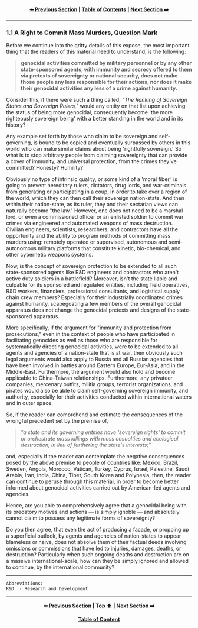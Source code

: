 <div align="center">
  
  **[:arrow_left: Previous Section][Prev] | [Table of Contents][TOC] | [Next Section :arrow_right:][Next]**
  
  [Prev]: ./1-0.md
  [Next]: ./1-2.md
  [TOC]: https://github.com/true-hindsight/long-overdue-justice/
  
</div>

---

### 1.1 A Right to Commit Mass Murders, Question Mark

Before we continue into the gritty details of this expose, the most important thing that the readers of this material need to understand, is the following:

> **genocidal activities committed by military personnel or by any other state-sponsored agents, with immunity and secrecy offered to them via pretexts of sovereignty or national security, does not make those people any less responsible for their actions, nor does it make their genocidal activities any less of a crime against humanity.**

Consider this, if there were such a thing called, *"The Ranking of Sovereign States and Sovereign Rulers,"* would any entity on that list upon achieving the status of being more genocidal, consequently become 'the more righteously sovereign being' with a better standing in the world and in its history?

Any example set forth by those who claim to be sovereign and self-governing, is bound to be copied and eventually surpassed by others in this world who can make similar claims about being 'rightfully sovereign.' So what is to stop arbitrary people from claiming sovereignty that can provide a cover of immunity, and universal protection, from the crimes they've committed? Honesty? Humility? 

Obviously no type of intrinsic quality, or some kind of a 'moral fiber,' is going to prevent hereditary rulers, dictators, drug lords, and war-criminals from generating or participating in a coup, in order to take over a region of the world, which they can then call their sovereign nation-state. And then within their nation-state, as its ruler, they and their sectarian views can naturally become "the law." However, one does not need to be a marshal lord, or even a commissioned officer or an enlisted soldier to commit war crimes via engineered and automated weapons of mass destruction. Civilian engineers, scientists, researchers, and contractors have all the opportunity and the ability to program methods of committing mass murders using: remotely operated or supervised, autonomous and semi-autonomous military platforms that constitute kinetic, bio-chemical, and other cybernetic weapons systems. 

Now, is the concept of sovereign protection to be extended to all such state-sponsored agents like R&D engineers and contractors who aren't active duty soldiers in a battlefield? Moreover, isn't the state liable and culpable for its sponsored and regulated entities, including field operatives, R&D workers, financiers, professional consultants, and logistical supply chain crew members? Especially for their industrially coordinated crimes against humanity, scapegoating a few members of the overall genocidal apparatus does not change the genocidal pretexts and designs of the state-sponsored apparatus.  

More specifically, if the argument for "immunity and protection from prosecutions," even in the context of people who have participated in facilitating genocides as well as those who are responsible for systematically directing genocidal activities, were to be extended to all agents and agencies of a nation-state that is at war, then obviously such legal arguments would also apply to Russia and all Russian agencies that have been involved in battles around Eastern Europe, Eur-Asia, and in the Middle-East. Furthermore, the argument would also hold and become applicable to China-Taiwan relationships. Furthermore, any privateer companies, mercenary outfits, militia groups, terrorist organizations, and pirates would also be able to claim self-governing sovereign immunity, and authority, especially for their activities conducted within international waters and in outer space. 

So, if the reader can comprehend and estimate the consequences of the wrongful precedent set by the premise of, 

>*"a state and its governing entities have 'sovereign rights' to commit or orchestrate mass killings with mass casualties and ecological destruction, in lieu of furthering the state's interests;"* 

and, especially if the reader can contemplate the negative consequences posed by the above premise to people of countries like: Mexico, Brazil, Sweden, Angola, Morocco, Vatican, Turkey, Cyprus, Israel, Palestine, Saudi Arabia, Iran, India, China, Tibet, South Korea and Polynesia, then, the reader can continue to peruse through this material, in order to become better informed about genocidal activities carried out by American-led agents and agencies. 

Hence, are you able to comprehensively agree that a genocidal being with its predatory motives and actions — is simply ignoble — and absolutely cannot claim to possess any legitimate forms of sovereignty? 

Do you then agree, that even the act of producing a facade, or propping up a superficial outlook, by agents and agencies of nation-states to appear blameless or naive, does not absolve them of their factual deeds involving omissions or commissions that have led to injuries, damages, deaths, or destruction? Particularly when such ongoing deaths and destruction are on a massive international-scale, how can they be simply ignored and allowed to continue, by the international community?  

---

```
Abbreviations:
R&D  - Research and Development
```

---

<div align="center">
  
  **[:arrow_left: Previous Section][Prev] | [Top :arrow_up:][Top] | [Next Section :arrow_right:][Next]** 
  
  **[Table of Content][TOC]**

  [Prev]: ./1-0.md
  [Top]: ./1-1.md#11-a-right-to-commit-mass-murders-question-mark
  [Next]: ./1-2.md
  [TOC]: https://github.com/true-hindsight/long-overdue-justice/
  
</div>
